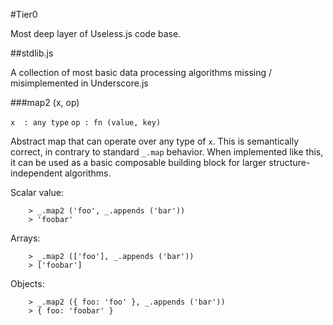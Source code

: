 #Tier0

Most deep layer of Useless.js code base.

##stdlib.js

A collection of most basic data processing algorithms missing / misimplemented in Underscore.js

###map2 (x, op)

``x  : any type``
``op : fn (value, key)``

Abstract map that can operate over any type of `x`. This is semantically correct, in contrary to standard `_.map` behavior. When implemented like this, it can be used as a basic composable building block for larger structure-independent algorithms.

Scalar value:
```
    > _.map2 ('foo', _.appends ('bar'))
    > 'foobar'
```

Arrays:
```
    > _.map2 (['foo'], _.appends ('bar'))
    > ['foobar']
```

Objects:
```    
    > _.map2 ({ foo: 'foo' }, _.appends ('bar'))
    > { foo: 'foobar' }
```

